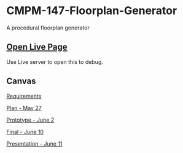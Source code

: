 # CMPM-147-Floorplan-Generator
A procedural floorplan generator

## [Open Live Page](https://github.com/SentientDragon5/CMPM-147-Floorplan-Generator/deployments/github-pages)
Use Live server to open this to debug.

## Canvas
[Requirements](https://canvas.ucsc.edu/courses/83319/pages/team-project-requirements?wrap=1)

[Plan - May 27](https://canvas.ucsc.edu/courses/83319/assignments/700073)

[Prototype - June 2](https://canvas.ucsc.edu/courses/83319/assignments/700079)

[Final - June 10](https://canvas.ucsc.edu/courses/83319/assignments/700075)

[Presentation - June 11](https://canvas.ucsc.edu/courses/83319/assignments/700078)
